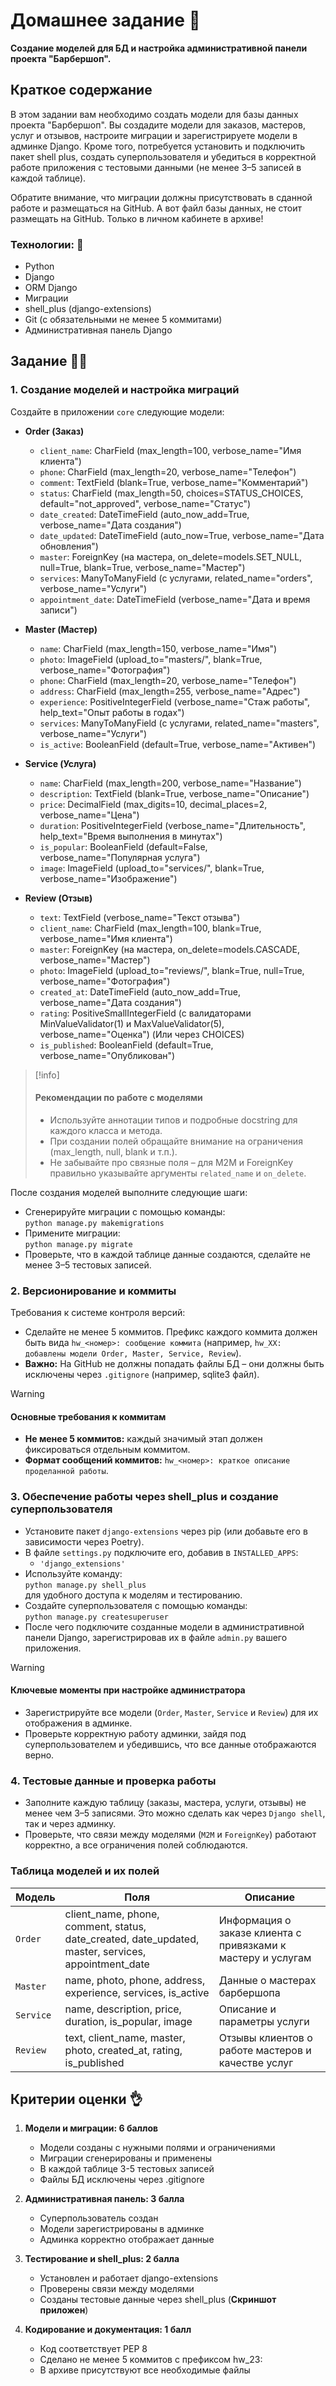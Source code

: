 # Домашнее задание 📃

**Создание моделей для БД и настройка административной панели проекта "Барбершоп".**

## Краткое содержание

В этом задании вам необходимо создать модели для базы данных проекта "Барбершоп". Вы создадите модели для заказов, мастеров, услуг и отзывов, настроите миграции и зарегистрируете модели в админке Django. Кроме того, потребуется установить и подключить пакет shell plus, создать суперпользователя и убедиться в корректной работе приложения с тестовыми данными (не менее 3–5 записей в каждой таблице).

Обратите внимание, что миграции должны присутствовать в сданной работе и размещаться на GitHub. А вот файл базы данных, не стоит размещать на GitHub. Только в личном кабинете в архиве!

### Технологии: 🦾

- Python  
- Django  
- ORM Django  
- Миграции  
- shell_plus (django-extensions)  
- Git (с обязательными не менее 5 коммитами)  
- Административная панель Django

## Задание 👷‍♂️

### 1. Создание моделей и настройка миграций

Создайте в приложении  `core` следующие модели:

- **Order (Заказ)**
  - `client_name`: CharField (max_length=100, verbose_name="Имя клиента")
  - `phone`: CharField (max_length=20, verbose_name="Телефон")
  - `comment`: TextField (blank=True, verbose_name="Комментарий")
  - `status`: CharField (max_length=50, choices=STATUS_CHOICES, default="not_approved", verbose_name="Статус")
  - `date_created`: DateTimeField (auto_now_add=True, verbose_name="Дата создания")
  - `date_updated`: DateTimeField (auto_now=True, verbose_name="Дата обновления")
  - `master`: ForeignKey (на мастера, on_delete=models.SET_NULL, null=True, blank=True, verbose_name="Мастер")
  - `services`: ManyToManyField (с услугами, related_name="orders", verbose_name="Услуги")
  - `appointment_date`: DateTimeField (verbose_name="Дата и время записи")

- **Master (Мастер)**
  - `name`: CharField (max_length=150, verbose_name="Имя")
  - `photo`: ImageField (upload_to="masters/", blank=True, verbose_name="Фотография")
  - `phone`: CharField (max_length=20, verbose_name="Телефон")
  - `address`: CharField (max_length=255, verbose_name="Адрес")
  - `experience`: PositiveIntegerField (verbose_name="Стаж работы", help_text="Опыт работы в годах")
  - `services`: ManyToManyField (с услугами, related_name="masters", verbose_name="Услуги")
  - `is_active`: BooleanField (default=True, verbose_name="Активен")

- **Service (Услуга)**
  - `name`: CharField (max_length=200, verbose_name="Название")
  - `description`: TextField (blank=True, verbose_name="Описание")
  - `price`: DecimalField (max_digits=10, decimal_places=2, verbose_name="Цена")
  - `duration`: PositiveIntegerField (verbose_name="Длительность", help_text="Время выполнения в минутах")
  - `is_popular`: BooleanField (default=False, verbose_name="Популярная услуга")
  - `image`: ImageField (upload_to="services/", blank=True, verbose_name="Изображение")

- **Review (Отзыв)**
  - `text`: TextField (verbose_name="Текст отзыва")
  - `client_name`: CharField (max_length=100, blank=True, verbose_name="Имя клиента")
  - `master`: ForeignKey (на мастера, on_delete=models.CASCADE, verbose_name="Мастер")
  - `photo`: ImageField (upload_to="reviews/", blank=True, null=True, verbose_name="Фотография")
  - `created_at`: DateTimeField (auto_now_add=True, verbose_name="Дата создания")
  - `rating`: PositiveSmallIntegerField (с валидаторами MinValueValidator(1) и MaxValueValidator(5), verbose_name="Оценка") (Или через CHOICES)
  - `is_published`: BooleanField (default=True, verbose_name="Опубликован")

>[!info]
>
>#### Рекомендации по работе с моделями
>
>- Используйте аннотации типов и подробные docstring для каждого класса и метода.  
>- При создании полей обращайте внимание на ограничения (max_length, null, blank и т.п.).  
>- Не забывайте про связные поля – для M2M и ForeignKey правильно указывайте аргументы `related_name` и `on_delete`.

После создания моделей выполните следующие шаги:

- Сгенерируйте миграции с помощью команды:  
  `python manage.py makemigrations`
- Примените миграции:  
  `python manage.py migrate`
- Проверьте, что в каждой таблице данные создаются, сделайте не менее 3–5 тестовых записей.

### 2. Версионирование и коммиты

Требования к системе контроля версий:

- Сделайте не менее 5 коммитов. Префикс каждого коммита должен быть вида `hw_<номер>: сообщение коммита` (например, `hw_XX: добавлены модели Order, Master, Service, Review`).
- **Важно:** На GitHub не должны попадать файлы БД – они должны быть исключены через `.gitignore` (например, sqlite3 файл).

>[!warning]
>
>#### Основные требования к коммитам
>
>- **Не менее 5 коммитов:** каждый значимый этап должен фиксироваться отдельным коммитом.
>- **Формат сообщений коммитов:** `hw_<номер>: краткое описание проделанной работы`.

### 3. Обеспечение работы через shell_plus и создание суперпользователя

- Установите пакет `django-extensions` через pip (или добавьте его в зависимости через Poetry).  
- В файле `settings.py` подключите его, добавив в `INSTALLED_APPS`:
  - `'django_extensions'`
- Используйте команду:  
  `python manage.py shell_plus`  
  для удобного доступа к моделям и тестированию.
- Создайте суперпользователя с помощью команды:  
  `python manage.py createsuperuser`
- После чего подключите созданные модели в административной панели Django, зарегистрировав их в файле `admin.py` вашего приложения.

>[!warning]
>
>#### Ключевые моменты при настройке администратора
>
>- Зарегистрируйте все модели (`Order`, `Master`, `Service` и `Review`) для их отображения в админке.
>- Проверьте корректную работу админки, зайдя под суперпользователем и убедившись, что все данные отображаются верно.

### 4. Тестовые данные и проверка работы

- Заполните каждую таблицу (заказы, мастера, услуги, отзывы) не менее чем 3–5 записями. Это можно сделать как через `Django shell`, так и через админку.
- Проверьте, что связи между моделями (`M2M` и `ForeignKey`) работают корректно, а все ограничения полей соблюдаются.

### Таблица моделей и их полей

| Модель    | Поля                                                                                                | Описание                                                     |
| --------- | --------------------------------------------------------------------------------------------------- | ------------------------------------------------------------ |
| `Order`   | client_name, phone, comment, status, date_created, date_updated, master, services, appointment_date | Информация о заказе клиента с привязками к мастеру и услугам |
| `Master`  | name, photo, phone, address, experience, services, is_active                                        | Данные о мастерах барбершопа                                 |
| `Service` | name, description, price, duration, is_popular, image                                               | Описание и параметры услуги                                  |
| `Review`  | text, client_name, master, photo, created_at, rating, is_published                                  | Отзывы клиентов о работе мастеров и качестве услуг           |

## Критерии оценки 👌

1. **Модели и миграции: 6 баллов**
   - Модели созданы с нужными полями и ограничениями
   - Миграции сгенерированы и применены
   - В каждой таблице 3-5 тестовых записей
   - Файлы БД исключены через .gitignore

2. **Административная панель: 3 балла**
   - Суперпользователь создан
   - Модели зарегистрированы в админке
   - Админка корректно отображает данные

3. **Тестирование и shell_plus: 2 балла**
   - Установлен и работает django-extensions
   - Проверены связи между моделями
   - Созданы тестовые данные через shell_plus (**Скриншот приложен**)

4. **Кодирование и документация: 1 балл**
   - Код соответствует PEP 8
   - Сделано не менее 5 коммитов с префиксом hw_23:
   - В архиве присутствуют все необходимые файлы
